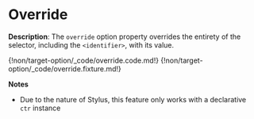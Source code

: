 # Override

__Description__: The `override` option property overrides the entirety of the selector, including the `<identifier>`, with its value.

{!non/target-option/_code/override.code.md!}
{!non/target-option/_code/override.fixture.md!}

__Notes__

+ Due to the nature of Stylus, this feature only works with a declarative `ctr` instance

<div class="cf"></div>
<div class="end-last"></div>
